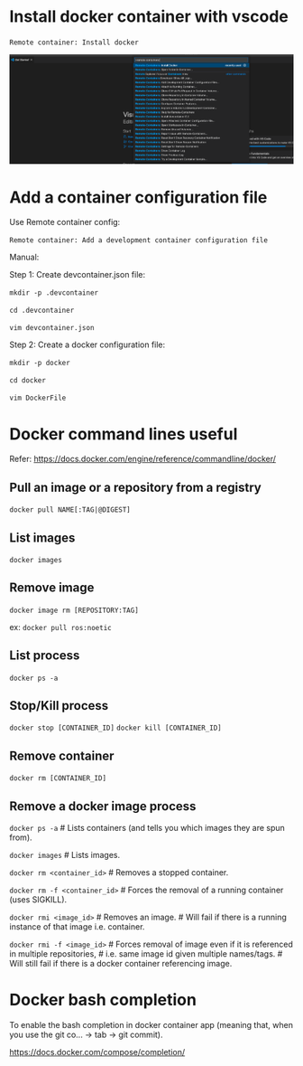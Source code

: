 # Install docker container with vscode
`Remote container: Install docker`

![alt text](vscode_dev_container.png)

# Add a container configuration file
Use Remote container config:

`Remote container: Add a development container configuration file`

Manual:

Step 1: Create devcontainer.json file:

`mkdir -p .devcontainer`

`cd .devcontainer`

`vim devcontainer.json`

Step 2: Create a docker configuration file:

`mkdir -p docker`

`cd docker`

`vim DockerFile`

# Docker command lines useful
Refer: https://docs.docker.com/engine/reference/commandline/docker/

## Pull an image or a repository from a registry
`docker pull NAME[:TAG|@DIGEST]`

## List images
`docker images`

## Remove image
`docker image rm [REPOSITORY:TAG]`

ex: `docker pull ros:noetic`

## List process
`docker ps -a`

## Stop/Kill process
`docker stop [CONTAINER_ID]`
`docker kill [CONTAINER_ID]`

## Remove container
`docker rm [CONTAINER_ID]`

## Remove a docker image process
`docker ps -a`                # Lists containers (and tells you which images they are spun from).

`docker images`               # Lists images.

`docker rm <container_id>`    # Removes a stopped container.

`docker rm -f <container_id>` # Forces the removal of a running container (uses SIGKILL).

`docker rmi <image_id>`       # Removes an image.
                              # Will fail if there is a running instance of that image i.e. container.

`docker rmi -f <image_id>`    # Forces removal of image even if it is referenced in multiple repositories,
                              # i.e. same image id given multiple names/tags.
                              # Will still fail if there is a docker container referencing image.

# Docker bash completion
To enable the bash completion in docker container app (meaning that, when you use the git co... -> tab -> git commit).

https://docs.docker.com/compose/completion/
